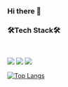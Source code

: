 ### Hi there 👋

<p align="center">
<h3>🛠Tech Stack🛠</h3>
<br />
<p>
  <img src="https://img.shields.io/badge/JavaScript-F7DF1E?style=flat-square&logo=JavaScript&logoColor=white"/>
  <img src="https://img.shields.io/badge/React-61DAFB?style=flat-square&logo=React&logoColor=white"/>
  <img src="https://img.shields.io/badge/Python-3776AB?style=flat-square&logo=Python&logoColor=white"/>
</p>

</p>

[![Top Langs](https://github-readme-stats.vercel.app/api/top-langs/?username=seungyeonnn&layout=compact)](https://github.com/anuraghazra/github-readme-stats)

 
